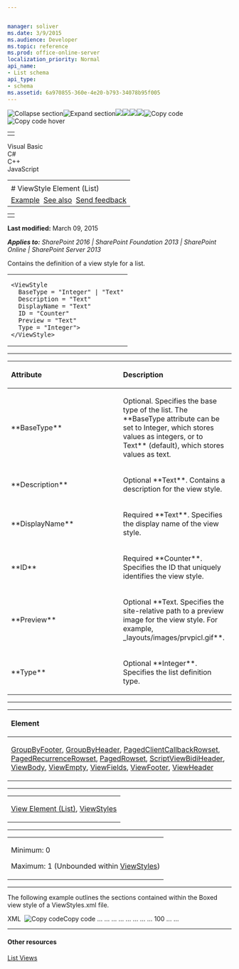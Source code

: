 ```yaml
---


manager: soliver
ms.date: 3/9/2015
ms.audience: Developer
ms.topic: reference
ms.prod: office-online-server
localization_priority: Normal
api_name:
- List schema
api_type:
- schema
ms.assetid: 6a970855-360e-4e20-b793-34078b95f005
---
```


![Collapse
section](../icons/collapse_all.gif "Collapse section")![Expand
section](../icons/expand_all.gif "Expand section")![](../icons/collapse_all.gif)![](../icons/expand_all.gif)![](../icons/dropdown.gif)![](../icons/dropdownHover.gif)![Copy
code](../icons/copycode.gif "Copy code")![Copy code
hover](../icons/copycodeHighlight.gif "Copy code hover")
<table>
<tbody>
<tr class="odd">
<td align="left"></td>
</tr>
</tbody>
</table>

Visual Basic  
C\#  
C++  
JavaScript  

<table>
<tbody>
<tr class="odd">
<td align="left"><span id="runningHeaderText"></span></td>
</tr>
<tr class="even">
<td align="left"># ViewStyle Element (List)</td>
</tr>
<tr class="odd">
<td align="left"><a href="#exampleToggle">Example</a>  <a href="#seeAlsoToggle">See also</a>  <span id="headfeedbackarea" class="feedbackhead"><a href="javascript:SubmitFeedback(&#39;docthis@Microsoft.com&#39;,&#39;&#39;,&#39;&#39;,&#39;&#39;,&#39;1.0.18082.1225&#39;,&#39;%0\dThank%20you%20for%20your%20feedback.%20The%20developer%20writing%20teams%20use%20your%20feedback%20to%20improve%20documentation.%20While%20we%20are%20reviewing%20your%20feedback,%20we%20may%20send%20you%20e-mail%20to%20ask%20for%20clarification%20or%20feedback%20on%20a%20solution.%20We%20do%20not%20use%20your%20e-mail%20address%20for%20any%20other%20purpose%20and%20we%20delete%20it%20after%20we%20finish%20our%20review.%0\AFor%20further%20information%20about%20the%20privacy%20policies%20of%20Microsoft,%20please%20see%20http://privacy.microsoft.com/en-us/default.aspx.%0\A%0\d&#39;,&#39;Customer%20feedback&#39;);">Send feedback</a></span></td>
</tr>
</tbody>
</table>

<table>
<colgroup>
<col width="100%" />
</colgroup>
<tbody>
<tr class="odd">
<td align="left"></td>
</tr>
</tbody>
</table>

**Last modified:** March 09, 2015

***Applies to:** SharePoint 2016 | SharePoint Foundation 2013 |
SharePoint Online | SharePoint Server 2013*

Contains the definition of a view style for a list.

<span codelanguage="other"></span>
<table>
<colgroup>
<col width="100%" />
</colgroup>
<tbody>
<tr class="odd">
<td align="left"><pre><code>&lt;ViewStyle
  BaseType = &quot;Integer&quot; | &quot;Text&quot;
  Description = &quot;Text&quot;
  DisplayName = &quot;Text&quot;
  ID = &quot;Counter&quot;
  Preview = &quot;Text&quot;
  Type = &quot;Integer&quot;&gt;
&lt;/ViewStyle&gt;</code></pre></td>
</tr>
</tbody>
</table>


-----------------------------------------------------------------------------------------------------------------------------------------------------------------------------------------------

<table>
<colgroup>
<col width="50%" />
<col width="50%" />
</colgroup>
<thead>
<tr class="header">
<th align="left"><p>Attribute</p></th>
<th align="left"><p>Description</p></th>
</tr>
</thead>
<tbody>
<tr class="odd">
<td align="left"><p>**BaseType**</p></td>
<td align="left"><p>Optional. Specifies the base type of the list. The **BaseType</span> attribute can be set to <span class="keyword">Integer</span>, which stores values as integers, or to <span class="keyword">Text** (default), which stores values as text.</p></td>
</tr>
<tr class="even">
<td align="left"><p>**Description**</p></td>
<td align="left"><p>Optional **Text**. Contains a description for the view style.</p></td>
</tr>
<tr class="odd">
<td align="left"><p>**DisplayName**</p></td>
<td align="left"><p>Required **Text**. Specifies the display name of the view style.</p></td>
</tr>
<tr class="even">
<td align="left"><p>**ID**</p></td>
<td align="left"><p>Required **Counter**. Specifies the ID that uniquely identifies the view style.</p></td>
</tr>
<tr class="odd">
<td align="left"><p>**Preview**</p></td>
<td align="left"><p>Optional **Text</span>. Specifies the site-relative path to a preview image for the view style. For example, <span class="code">_layouts/images/prvpicl.gif**.</p></td>
</tr>
<tr class="even">
<td align="left"><p>**Type**</p></td>
<td align="left"><p>Optional **Integer**. Specifies the list definition type.</p></td>
</tr>
</tbody>
</table>


---------------------------------------------------------------------------------------------------------------------------------------------------------------------------------------------------

<table>
<colgroup>
<col width="100%" />
</colgroup>
<thead>
<tr class="header">
<th align="left"><p>Element</p></th>
</tr>
</thead>
<tbody>
<tr class="odd">
<td align="left"><p><a href="groupbyfooter-element-list.htm">GroupByFooter</a>, <a href="groupbyheader-element-list.htm">GroupByHeader</a>, <a href="pagedclientcallbackrowset-element-list.htm">PagedClientCallbackRowset</a>, <a href="pagedrecurrencerowset-element-list.htm">PagedRecurrenceRowset</a>, <a href="pagedrowset-element-list.htm">PagedRowset</a>, <a href="script-element.htm">Script</a><a href="viewbidiheader-element-list.htm">ViewBidiHeader</a>, <a href="viewbody-element-list.htm">ViewBody</a>, <a href="viewempty-element-list.htm">ViewEmpty</a>, <a href="viewfields-element-list.htm">ViewFields</a>, <a href="viewfooter-element-list.htm">ViewFooter</a>, <a href="viewheader-element-list.htm">ViewHeader</a></p></td>
</tr>
</tbody>
</table>


----------------------------------------------------------------------------------------------------------------------------------------------------------------------------------------------------

<table>
<colgroup>
<col width="100%" />
</colgroup>
<tbody>
<tr class="odd">
<td align="left"><p><span sdata="link"><a href="view-element-list.htm">View Element (List)</a></span>, <a href="viewstyles-element.htm">ViewStyles</a></p></td>
</tr>
</tbody>
</table>


------------------------------------------------------------------------------------------------------------------------------------------------------------------------------------------------

<table>
<colgroup>
<col width="100%" />
</colgroup>
<tbody>
<tr class="odd">
<td align="left"><p>Minimum: 0</p>
<p>Maximum: 1 (Unbounded within <a href="viewstyles-element.htm">ViewStyles</a>)</p></td>
</tr>
</tbody>
</table>


------------------------------------------------------------------------------------------------------------------------------------------------------------------------------------------

The following example outlines the sections contained within the Boxed
view style of a ViewStyles.xml file.

<span codelanguage="xmlLang"></span>
XML 
<span class="copyCode" onclick="CopyCode(this)"
onkeypress="CopyCode_CheckKey(this, event)"
onmouseover="ChangeCopyCodeIcon(this)"
onmouseout="ChangeCopyCodeIcon(this)" tabindex="0">![Copy
code](../icons/copycode.gif "Copy code")Copy code</span>
    <ViewStyle ID="13" DisplayName="Boxed" BaseType="0">
       <ViewFields />
       <GroupByHeader>
       ...
       </GroupByHeader>
       <GroupByFooter>
       ...
       </GroupByFooter>
       <ViewHeader ExpandXML="TRUE">
       ...
       </ViewHeader>
       <ViewBidiHeader ExpandXML="TRUE">
       ...
       </ViewBidiHeader>
       <ViewBody ExpandXML="TRUE">
       ...
       </ViewBody>
       <ViewFooter ExpandXML="TRUE">
       ...
       </ViewFooter>
       <PagedRowset>
       ...
       </PagedRowset>
       <PagedRecurrenceRowset>
       ...
       </PagedRecurrenceRowset>
       <RowLimit Paged="TRUE">100</RowLimit>
       <ViewEmpty>
       ...
       </ViewEmpty>
       ...
    </ViewStyle>


-------------------------------------------------------------------------------------------------------------------------------------------------------------------------------------------

#### Other resources

[List
Views](http://msdn.microsoft.com/library/43e6ba7e-eddb-418a-a570-c0815016fc17(Office.15).aspx)








